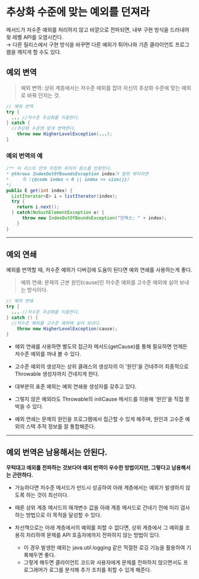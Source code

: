 # 추상화 수준에 맞는 예외를 던져라

메서드가 저수준 예외를 처리하지 않고 바깥으로 전파되면, 내부 구현 방식을 드러내어 윗 레벨 API를 오염시킨다.<br>
&rarr; 다른 릴리스에서 구현 방식을 바꾸면 다른 예외가 튀어나와 기존 클라이언트 프로그램을 깨지게 할 수도 있다.
## 예외 변역

> 예외 변역: 상위 계층에서는 저수준 예외를 잡아 자신의 추상화 수준에 맞는 예외로 바꿔 던지는 것.

```java
// 예외 번역
try {
  ... //저수준 추상화를 이용한다.
} catch {
  //추상화 수준엔 맞게 변역한다.
    throw new HigherLevelException(...);
}
```
### 예외 번역의 예

```java
/** 이 리스트 안의 지정한 위치의 원소를 반환한다.
* @throws IndexOutOfBoundsException index가 범위 밖이라면
*	  즉 ({@code index < 0 || index >= size()})
*/
public E get(int index) {
  ListIterator<E> i = listIterator(index);
  try {
    return i.next();
  } catch(NoSuchElementException e) {
      throw new IndexOutOfBoundsException("인덱스: " + index);
    }
}
```

--- 
## 예외 연쇄

예외를 번역할 때, 저수준 예외가 디버깅에 도움이 된다면 예외 연쇄를 사용하는게 좋다.

> 예외 연쇄: 문제의 근본 원인(cause)인 저수준 예외를 고수준 예외에 실어 보내는 방식이다.

```java
// 예외 연쇄
try {
  ... //저수준 추상화를 이용한다.
} catch () {
  //저수준 예외를 고수준 예외에 실어 보낸다.
    throw new HigherLevelException(cause);
}
```

- 예외 연쇄를 사용하면 별도의 접근자 메서드(getCause)를 통해 필요하면 언제든 저수준 예외를 꺼내 볼 수 있다.


- 고수준 예외의 생성자는 상위 클래스의 생성자의 이 '원인'을 건네주어 최종적으로 Throwable 생성자까지 건네지게 한다.
- 대부분의 표준 예외는 예외 연쇄용 생성자를 갖추고 있다.
- 그렇지 않은 예외라도 Throwable의 initCause 메서드를 이용해 '원인'을 직접 못박을 수 있다.
- 예외 연쇄는 문제의 원인을 프로그램에서 접근할 수 있게 해주며, 원인과 고수준 예외의 스택 추적 정보를 잘 통합해준다.

---

## 예외 번역은 남용해서는 안된다.

**무턱대고 예외를 전파하는 것보다야 예외 번역이 우수한 방법이지만, 그렇다고 남용해서는 곤란하다.**
- 가능하다면 저수준 메서드가 반드시 성공하여 아래 계층에서는 예외가 발생하지 않도록 하는 것이 최선이다. 
- 때론 상위 계층 메서드의 매개변수 값을 아래 계층 메서드로 건네기 전에 미리 검사하는 방법으로 이 목적을 달성할 수 있다.


- 차선책으로는 아래 계층에서의 예외를 피할 수 없다면, 상위 계층에서 그 예외를 조용히 처리하여 문제를 API 호출자에까지 전파하지 않는 방법이 있다.
  - 이 경우 발생한 예외는 java.util.logging 같은 적절한 로깅 기능을 활용하여 기록해두면 좋다.
  - 그렇게 해두면 클라이언트 코드와 사용자에게 문제를 전파하지 않으면서도 프로그래머가 로그를 분석해 추가 조치를 취할 수 있게 해준다.
